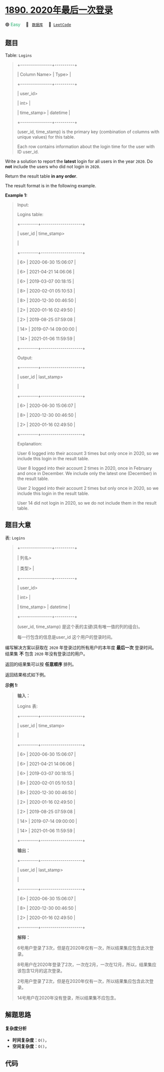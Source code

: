 # [1890. 2020年最后一次登录](https://leetcode.com/problems/the-latest-login-in-2020)

🟢 <font color=#15bd66>Easy</font>&emsp; 🔖&ensp; [`数据库`](/outline/tag/database.md)&emsp; 🔗&ensp;[`LeetCode`](https://leetcode.com/problems/the-latest-login-in-2020)

## 题目

Table: `Logins`

> 
> 
> 
> 
> 
> +----------------+----------+
> 
> | Column Name> 
> | Type> 
>  |
> 
> +----------------+----------+
> 
> | user_id> 
> > 
> | int> 
>   |
> 
> | time_stamp> 
>  | datetime |
> 
> +----------------+----------+
> 
> (user_id, time_stamp) is the primary key (combination of columns with unique values) for this table.
> 
> Each row contains information about the login time for the user with ID user_id.
> 
> 



Write a solution to report the **latest** login for all users in the year
`2020`. Do **not** include the users who did not login in `2020`.

Return the result table **in any order**.

The result format is in the following example.



**Example 1:**

> Input: 
> 
> Logins table:
> 
> +---------+---------------------+
> 
> | user_id | time_stamp> 
> > 
>   |
> 
> +---------+---------------------+
> 
> | 6> 
>    | 2020-06-30 15:06:07 |
> 
> | 6> 
>    | 2021-04-21 14:06:06 |
> 
> | 6> 
>    | 2019-03-07 00:18:15 |
> 
> | 8> 
>    | 2020-02-01 05:10:53 |
> 
> | 8> 
>    | 2020-12-30 00:46:50 |
> 
> | 2> 
>    | 2020-01-16 02:49:50 |
> 
> | 2> 
>    | 2019-08-25 07:59:08 |
> 
> | 14> 
>   | 2019-07-14 09:00:00 |
> 
> | 14> 
>   | 2021-01-06 11:59:59 |
> 
> +---------+---------------------+
> 
> Output: 
> 
> +---------+---------------------+
> 
> | user_id | last_stamp> 
> > 
>   |
> 
> +---------+---------------------+
> 
> | 6> 
>    | 2020-06-30 15:06:07 |
> 
> | 8> 
>    | 2020-12-30 00:46:50 |
> 
> | 2> 
>    | 2020-01-16 02:49:50 |
> 
> +---------+---------------------+
> 
> Explanation: 
> 
> User 6 logged into their account 3 times but only once in 2020, so we include this login in the result table.
> 
> User 8 logged into their account 2 times in 2020, once in February and once in December. We include only the latest one (December) in the result table.
> 
> User 2 logged into their account 2 times but only once in 2020, so we include this login in the result table.
> 
> User 14 did not login in 2020, so we do not include them in the result table.
> 
> 


## 题目大意

表: `Logins`

> 
> 
> 
> 
> 
> +----------------+----------+
> 
> | 列名> 
> > 
>    | 类型> 
>   |
> 
> +----------------+----------+
> 
> | user_id> 
> > 
> | int> 
>   |
> 
> | time_stamp> 
>  | datetime |
> 
> +----------------+----------+
> 
> (user_id, time_stamp) 是这个表的主键(具有唯一值的列的组合)。
> 
> 每一行包含的信息是user_id 这个用户的登录时间。
> 
> 



编写解决方案以获取在 `2020` 年登录过的所有用户的本年度 **最后一次** 登录时间。结果集 **不** 包含 `2020` 年没有登录过的用户。

返回的结果集可以按 **任意顺序** 排列。

返回结果格式如下例。



**示例 1:**

> 
> 
> 
> 
> 
> **输入：**
> 
> Logins 表:
> 
> +---------+---------------------+
> 
> | user_id | time_stamp> 
> > 
>   |
> 
> +---------+---------------------+
> 
> | 6> 
>    | 2020-06-30 15:06:07 |
> 
> | 6> 
>    | 2021-04-21 14:06:06 |
> 
> | 6> 
>    | 2019-03-07 00:18:15 |
> 
> | 8> 
>    | 2020-02-01 05:10:53 |
> 
> | 8> 
>    | 2020-12-30 00:46:50 |
> 
> | 2> 
>    | 2020-01-16 02:49:50 |
> 
> | 2> 
>    | 2019-08-25 07:59:08 |
> 
> | 14> 
>   | 2019-07-14 09:00:00 |
> 
> | 14> 
>   | 2021-01-06 11:59:59 |
> 
> +---------+---------------------+
> 
> **输出：**
> 
> +---------+---------------------+
> 
> | user_id | last_stamp> 
> > 
>   |
> 
> +---------+---------------------+
> 
> | 6> 
>    | 2020-06-30 15:06:07 |
> 
> | 8> 
>    | 2020-12-30 00:46:50 |
> 
> | 2> 
>    | 2020-01-16 02:49:50 |
> 
> +---------+---------------------+
> 
> **解释：**
> 
> 6号用户登录了3次，但是在2020年仅有一次，所以结果集应包含此次登录。
> 
> 8号用户在2020年登录了2次，一次在2月，一次在12月，所以，结果集应该包含12月的这次登录。
> 
> 2号用户登录了2次，但是在2020年仅有一次，所以结果集应包含此次登录。
> 
> 14号用户在2020年没有登录，所以结果集不应包含。


## 解题思路

#### 复杂度分析

- **时间复杂度**：`O()`，
- **空间复杂度**：`O()`，

## 代码

```javascript

```